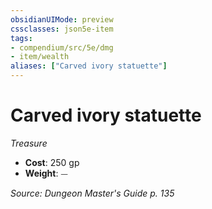 ```yaml
---
obsidianUIMode: preview
cssclasses: json5e-item
tags:
- compendium/src/5e/dmg
- item/wealth
aliases: ["Carved ivory statuette"]
---
```

# Carved ivory statuette
*Treasure*  

- **Cost**: 250 gp
- **Weight**: ⏤

*Source: Dungeon Master's Guide p. 135*